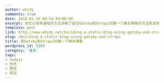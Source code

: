```yaml
---
author: whidy
comments: true
date: 2018-01-26 00:54:49+00:00
excerpt: 本文以简单通俗的方式讲解了结合Gatsby和Strapi创建一个静态博客的方法和具体步骤, 也额外插入了许多创建过程中遇到的各种问题和解决办法.
template: post
link: http://www.whidy.net/building-a-static-blog-using-gatsby-and-strapi.html
slug: /building-a-static-blog-using-gatsby-and-strapi
title: 用Gatsby和Strapi创建一个静态博客
wordpress_id: 3109
category: '音乐'
tags:
- nodejs
- 技术
- 教程
- 网站
---
```


